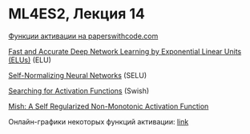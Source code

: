 # ML4ES2, Лекция 14



[Функции активации на paperswithcode.com](https://paperswithcode.com/methods/category/activation-functions)



[Fast and Accurate Deep Network Learning by Exponential Linear Units (ELUs)](https://arxiv.org/abs/1511.07289) (ELU)

[Self-Normalizing Neural Networks](https://arxiv.org/abs/1706.02515) (SELU)

[Searching for Activation Functions](https://arxiv.org/abs/1710.05941) (Swish)

[Mish: A Self Regularized Non-Monotonic Activation Function](https://arxiv.org/abs/1908.08681)



Онлайн-графики некоторых функций активации: [link](https://www.desmos.com/calculator/70kt21jplx)